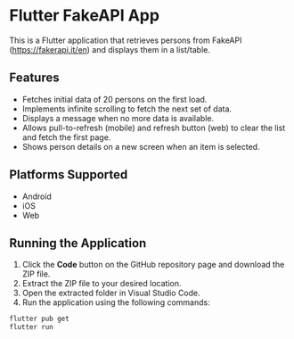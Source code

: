 # Flutter FakeAPI App

This is a Flutter application that retrieves persons from FakeAPI (https://fakerapi.it/en) and displays them in a list/table.

## Features

- Fetches initial data of 20 persons on the first load.
- Implements infinite scrolling to fetch the next set of data.
- Displays a message when no more data is available.
- Allows pull-to-refresh (mobile) and refresh button (web) to clear the list and fetch the first page.
- Shows person details on a new screen when an item is selected.

## Platforms Supported

- Android
- iOS
- Web

## Running the Application

1. Click the **Code** button on the GitHub repository page and download the ZIP file.
2. Extract the ZIP file to your desired location.
3. Open the extracted folder in Visual Studio Code.
4. Run the application using the following commands:

```sh
flutter pub get
flutter run
